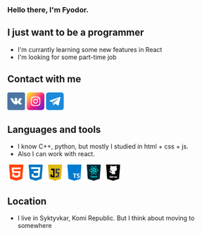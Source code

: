 ### Hello there, I'm Fyodor.

## I just want to be a programmer
- I'm currantly learning some new features in React
- I'm looking for some part-time job

## Contact with me
[<img width='40px' src='https://raw.githubusercontent.com/Ga11et/Ga11et/main/vkontakte.png' >][vk]
[<img width='40px' src='https://raw.githubusercontent.com/Ga11et/Ga11et/main/instagram.png' >][insta]
[<img width='40px' src='https://raw.githubusercontent.com/Ga11et/Ga11et/main/telegram.png' >][tg]

## Languages and tools
- I know C++, python, but mostly I studied in html + css + js.
- Also I can work with react.

[<img width='40px' src='https://raw.githubusercontent.com/Ga11et/Ga11et/main/icons/html.png' >][vk]
[<img width='40px' src='https://raw.githubusercontent.com/Ga11et/Ga11et/main/icons/css.png' >][vk]
[<img width='40px' src='https://raw.githubusercontent.com/Ga11et/Ga11et/main/icons/js.png' >][vk]
[<img width='40px' src='https://raw.githubusercontent.com/Ga11et/Ga11et/main/icons/ts.png' >][vk]
[<img width='40px' src='https://raw.githubusercontent.com/Ga11et/Ga11et/main/icons/react.png' >][vk]
[<img width='40px' src='https://raw.githubusercontent.com/Ga11et/Ga11et/main/icons/github.png' >][vk]

## Location
- I live in Syktyvkar, Komi Republic. But I think about moving to somewhere



[vk]: https://vk.com/sivaburka
[insta]: https://www.instagram.com/sivayaburka
[tg]: https://t.me/Sivayaburka
